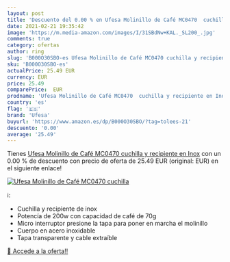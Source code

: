 ```yaml
---
layout: post
title: 'Descuento del 0.00 % en Ufesa Molinillo de Café MC0470  cuchilla'
date: 2021-02-21 19:35:42
image: 'https://m.media-amazon.com/images/I/31SBdNw+KAL._SL200_.jpg'
comments: true
category: ofertas
author: ring
slug: 'B000O30SBO-es Ufesa Molinillo de Café MC0470 cuchilla y recipiente en Inox'
sku: 'B000O30SBO-es'
actualPrice: 25.49 EUR
currency: EUR
price: 25.49
comparePrice:  EUR
prodname: 'Ufesa Molinillo de Café MC0470  cuchilla y recipiente en Inox'
country: 'es'
flag: '🇪🇸'
brand: 'Ufesa'
buyurl: 'https://www.amazon.es/dp/B000O30SBO/?tag=tolees-21'
descuento: '0.00'
average: '25.49'
---
```


Tienes [Ufesa Molinillo de Café MC0470  cuchilla y recipiente en Inox](https://www.amazon.es/dp/B000O30SBO/?tag=tolees-21) con un 0.00 % de descuento con precio de oferta de 25.49 EUR (original:  EUR) en el siguiente enlace!

[![Ufesa Molinillo de Café MC0470  cuchilla](https://m.media-amazon.com/images/I/31SBdNw+KAL._SL200_.jpg)](https://www.amazon.es/dp/B000O30SBO/?tag=tolees-21)

ℹ️:

- Cuchilla y recipiente de inox
- Potencía de 200w con capacidad de café de 70g
- Micro interruptor presione la tapa para poner en marcha el molinillo
- Cuerpo en acero inoxidable
- Tapa transparente y cable extraíble

[🛒 Accede a la oferta!!](https://www.amazon.es/dp/B000O30SBO/?tag=tolees-21)
